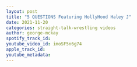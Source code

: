 ```yaml
---
layout: post
title: "5 QUESTIONS Featuring HollyHood Haley J"
date: 2021-11-20
categories: straight-talk-wrestling videos
author: george-mckay
spotify_track_id: 
youtube_video_id: imoSF5n6g74
apple_track_id: 
youtube_metadata: 
---
```

